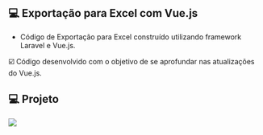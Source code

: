 ## 💻 Exportação para Excel com Vue.js

- Código de Exportação para Excel construído utilizando framework Laravel e Vue.js.

☑️ Código desenvolvido com o objetivo de se aprofundar nas atualizações do Vue.js.


## 💻 Projeto

<img src="https://r2.easyimg.io/13l0ekmqj/captura_de_tela_2024-03-19_191434.png">

